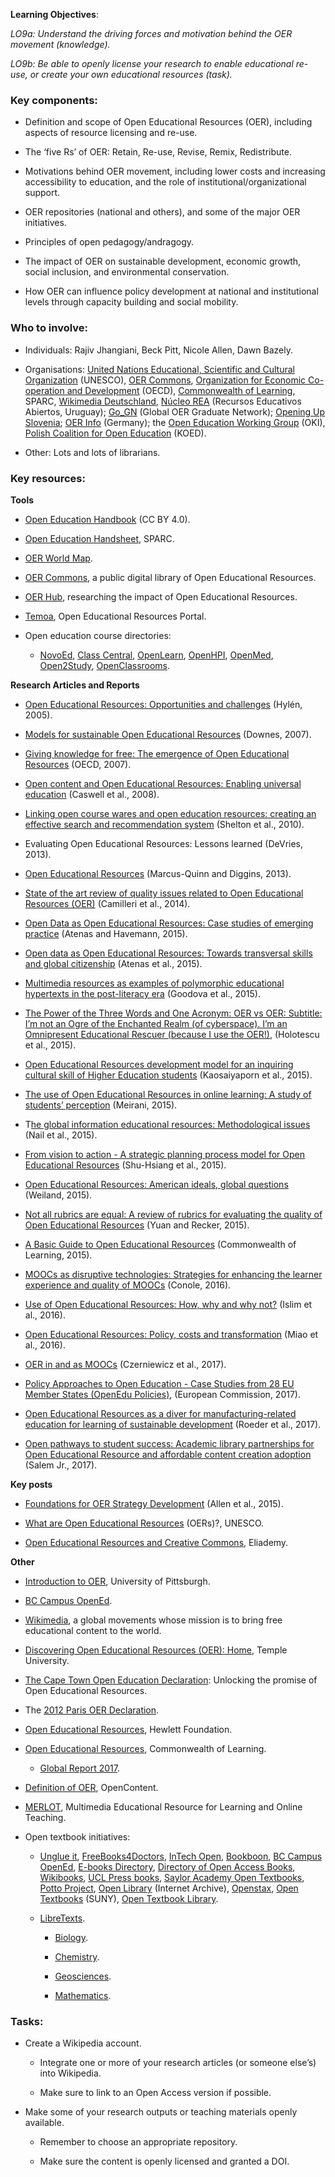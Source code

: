 **Learning Objectives**: 

*LO9a: Understand the driving forces and motivation behind the OER movement (knowledge).*

*LO9b: Be able to openly license your research to enable educational re-use, or create your own educational resources (task).*

### Key components:

* Definition and scope of Open Educational Resources (OER), including aspects of resource licensing and re-use.

* The ‘five Rs’ of OER: Retain, Re-use, Revise, Remix, Redistribute.

* Motivations behind OER movement, including lower costs and increasing accessibility to education, and the role of institutional/organizational support.

* OER repositories (national and others), and some of the major OER initiatives.

* Principles of open pedagogy/andragogy.

* The impact of OER on sustainable development, economic growth, social inclusion, and environmental conservation.

* How OER can influence policy development at national and institutional levels through capacity building and social mobility.

### Who to involve:

* Individuals: Rajiv Jhangiani, Beck Pitt, Nicole Allen, Dawn Bazely.

* Organisations: [United Nations Educational, Scientific and Cultural Organization](https://en.unesco.org/) (UNESCO), [OER Commons](https://www.oercommons.org/), [Organization for Economic Co-operation and Development](http://www.oecd.org/) (OECD), [Commonwealth of Learning](https://www.col.org/), SPARC, [Wikimedia](https://wikimedia.de/)[ Deutschland](https://wikimedia.de/), [Núcleo REA](http://www.nucleorea.ei.udelar.edu.uy/) (Recursos Educativos Abiertos, Uruguay); [Go_GN](https://go-gn.net/) (Global OER Graduate Network); [Opening Up Slovenia](http://www.ouslovenia.net/); [OER Info](https://open-educational-resources.de/) (Germany); the [Open Education Working Group](https://education.okfn.org/) (OKI), [Polish Coalition for Open Education](http://koed.org.pl/pl/english/) (KOED).

* Other: Lots and lots of librarians.

### Key resources:

**Tools**

* [Open Education Handbook](https://en.wikibooks.org/wiki/Open_Education_Handbook) (CC BY 4.0).

* [Open Education Handsheet](https://sparcopen.org/wp-content/uploads/2017/04/Open-Education-Fact-Sheet_SPARC.11.10-2.pdf), SPARC.

* [OER World Map](https://oerworldmap.org/).

* [OER Commons](https://www.oercommons.org/), a public digital library of Open Educational Resources.

* [OER Hub](http://oerhub.net/), researching the impact of Open Educational Resources.

* [Temoa](http://www.temoa.info/), Open Educational Resources Portal.

* Open education course directories:

    * [NovoEd](https://course.novoed.com/courses/), [Class Central](https://www.class-central.com/), [OpenLearn](http://www.open.edu/openlearn/), [OpenHPI](https://open.hpi.de/?locale=en), [OpenMed](http://openmedproject.eu/), [Open2Study](https://www.open2study.com/), [OpenClassrooms](https://openclassrooms.com/).

**Research Articles and Reports**

* [Open Educational Resources: Opportunities and challenges](http://www.oecd.org/education/ceri/37351085.pdf) (Hylén, 2005).

* [Models for sustainable Open Educational Resources](https://www.learntechlib.org/p/44796/) (Downes, 2007).

* [Giving knowledge for free: The emergence of Open Educational Resources](http://www.oecd.org/education/ceri/38654317.pdf) (OECD, 2007).

* [Open content and Open Educational Resources: Enabling universal education](http://www.irrodl.org/index.php/irrodl/article/view/469) (Caswell et al., 2008).

* [Linking open course wares and open education resources: creating an effective search and recommendation system](https://www.sciencedirect.com/science/article/pii/S187705091000325X) (Shelton et al., 2010).

* Evaluating Open Educational Resources: Lessons learned (DeVries, 2013).

* [Open Educational Resources](https://www.sciencedirect.com/science/article/pii/S1877042813032862) (Marcus-Quinn and Diggins, 2013).

* [State of the art review of quality issues related to Open Educational Resources (OER)](http://www.pedocs.de/frontdoor.php?source_opus=9101) (Camilleri et al., 2014).

* [Open Data as Open Educational Resources: Case studies of emerging practice](https://education.okfn.org/files/2015/11/Book-Open-Data-as-Open-Educational-Resources1.pdf) (Atenas and Havemann, 2015).

* [Open data as Open Educational Resources: Towards transversal skills and global citizenship](http://www.openpraxis.org/~openprax/index.php/OpenPraxis/article/view/233) (Atenas et al., 2015).

* [Multimedia resources as examples of polymorphic educational hypertexts in the post-literacy era](https://www.sciencedirect.com/science/article/pii/S1877042815060346) (Goodova et al., 2015).

* [The Power of the Three Words and One Acronym: OER vs OER: Subtitle: I’m not an Ogre of the Enchanted Realm (of cyberspace). I’m an Omnipresent Educational Rescuer (because I use the OER!)](https://www.sciencedirect.com/science/article/pii/S1877042815027299), (Holotescu et al., 2015).

* [Open Educational Resources development model for an inquiring cultural skill of Higher Education students](https://www.sciencedirect.com/science/article/pii/S1877042815009246) (Kaosaiyaporn et al., 2015).

* [The use of Open Educational Resources in online learning: A study of students’ perception](https://eric.ed.gov/?id=EJ1092848) (Meirani, 2015).

* T[he global information educational resources: Methodological issues](https://www.sciencedirect.com/science/article/pii/S1877042815028645) (Nail et al., 2015).

* [From vision to action - A strategic planning process model for Open Educational Resources](https://www.sciencedirect.com/science/article/pii/S1877042815011623) (Shu-Hsiang et al., 2015).

* [Open Educational Resources: American ideals, global questions](http://ger.mercy.edu/index.php/ger/article/view/128) (Weiland, 2015).

* [Not all rubrics are equal: A review of rubrics for evaluating the quality of Open Educational Resources](http://www.irrodl.org/index.php/irrodl/article/view/2389) (Yuan and Recker, 2015).

* [A Basic Guide to Open Educational Resources](http://oasis.col.org/handle/11599/36) (Commonwealth of Learning, 2015).

* [MOOCs as disruptive technologies: Strategies for enhancing the learner experience and quality of MOOCs](http://www.um.es/ead/red/50/conole.pdf) (Conole, 2016).

* [Use of Open Educational Resources: How, why and why not?](https://eric.ed.gov/?id=EJ1111136) (Islim et al., 2016).

* [Open Educational Resources: Policy, costs and transformation](http://unesdoc.unesco.org/images/0024/002443/244365e.pdf) (Miao et al., 2016).

* [OER in and as MOOCs](https://zenodo.org/record/161287#.WowNvoPwaM_) (Czerniewicz et al., 2017).

* [Policy Approaches to Open Education - Case Studies from 28 EU Member States (OpenEdu Policies)](https://ec.europa.eu/jrc/en/publication/policy-approaches-open-education-case-studies-28-eu-member-states-openedu-policies), (European Commission, 2017).

* [Open Educational Resources as a diver for manufacturing-related education for learning of sustainable development](https://www.sciencedirect.com/science/article/pii/S2351978917300148) (Roeder et al., 2017).

* [Open pathways to student success: Academic library partnerships for Open Educational Resource and affordable content creation adoption](https://www.sciencedirect.com/science/article/pii/S0099133316301409) (Salem Jr., 2017).

**Key posts**

* [Foundations for OER Strategy Development](http://www.oerstrategy.org/home/read-the-doc/) (Allen et al., 2015).

* [What are Open Educational Resources](http://www.unesco.org/new/en/communication-and-information/access-to-knowledge/open-educational-resources/what-are-open-educational-resources-oers/) (OERs)?, UNESCO.

* [Open Educational Resources and Creative Commons](https://blog.eliademy.com/2015/03/16/oer/#.WoteXoPwaM8), Eliademy.

**Other**

* [Introduction to OER](https://pitt.libguides.com/openeducation), University of Pittsburgh.

* [BC Campus OpenEd](https://open.bccampus.ca/).

* [Wikimedia](https://www.wikimedia.org/), a global movements whose mission is to bring free educational content to the world.

* [Discovering Open Educational Resources (OER): Home](http://guides.temple.edu/OER), Temple University.

* [The Cape Town Open Education Declaration](http://www.capetowndeclaration.org/read-the-declaration): Unlocking the promise of Open Educational Resources.

* The [2012 Paris OER Declaration](http://www.unesco.org/fileadmin/MULTIMEDIA/HQ/CI/WPFD2009/English_Declaration.html).

* [Open Educational Resources](https://www.hewlett.org/strategy/open-educational-resources/), Hewlett Foundation.

* [Open Educational Resources](https://web.archive.org/web/20130503135718/http://www.col.org/resources/crsMaterials/Pages/OCW-OER.aspx), Commonwealth of Learning.

    * [Global Report 2017](http://oasis.col.org/handle/11599/2788).

* [Definition of OER](http://www.opencontent.org/definition/), OpenContent.

* [MERLOT](https://www.merlot.org/merlot/index.htm), Multimedia Educational Resource for Learning and Online Teaching.

* Open textbook initiatives:

    * [Unglue it](https://unglue.it/), [FreeBooks4Doctors](http://www.freebooks4doctors.com/), [InTech Open](https://www.intechopen.com/), [Bookboon](http://bookboon.com/), [BC Campus OpenEd](https://open.bccampus.ca/find-open-textbooks/), [E-books Directory](http://www.e-booksdirectory.com/), [Directory of Open Access Books](https://www.doabooks.org/), [Wikibooks](https://en.wikibooks.org/wiki/Main_Page/), [UCL Press books](http://www.ucl.ac.uk/ucl-press/browse-books/), [Saylor Academy Open Textbooks](https://www.saylor.org/books/), [Potto Project](http://www.potto.org/), [Open Library](https://openlibrary.org/) (Internet Archive), [Openstax](https://openstax.org/), [Open Textbooks](https://textbooks.opensuny.org/) (SUNY), [Open Textbook Library](http://www.open.umn.edu/opentextbooks/).

    * [LibreTexts](http://www.libretexts.org/).

        * [Biology](https://bio.libretexts.org/).

        * [Chemistry](https://chem.libretexts.org/).

        * [Geosciences](https://geo.libretexts.org/).

        * [Mathematics](https://math.libretexts.org/).

### Tasks:

* Create a Wikipedia account.

    * Integrate one or more of your research articles (or someone else’s) into Wikipedia.

    * Make sure to link to an Open Access version if possible.

* Make some of your research outputs or teaching materials openly available.

    * Remember to choose an appropriate repository.

    * Make sure the content is openly licensed and granted a DOI.